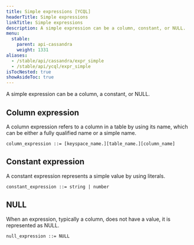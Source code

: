 ```yaml
---
title: Simple expressions [YCQL]
headerTitle: Simple expressions
linkTitle: Simple expressions
description: A simple expression can be a column, constant, or NULL.
menu:
  stable:
    parent: api-cassandra
    weight: 1331
aliases:
  - /stable/api/cassandra/expr_simple
  - /stable/api/ycql/expr_simple
isTocNested: true
showAsideToc: true
---
```


A simple expression can be a column, a constant, or NULL.

## Column expression

A column expression refers to a column in a table by using its name, which can be either a fully qualified name or a simple name.  

```
column_expression ::= [keyspace_name.][table_name.][column_name]
```

## Constant expression

A constant expression represents a simple value by using literals.

```
constant_expression ::= string | number
```

## NULL

When an expression, typically a column, does not have a value, it is represented as NULL.

```
null_expression ::= NULL
```

